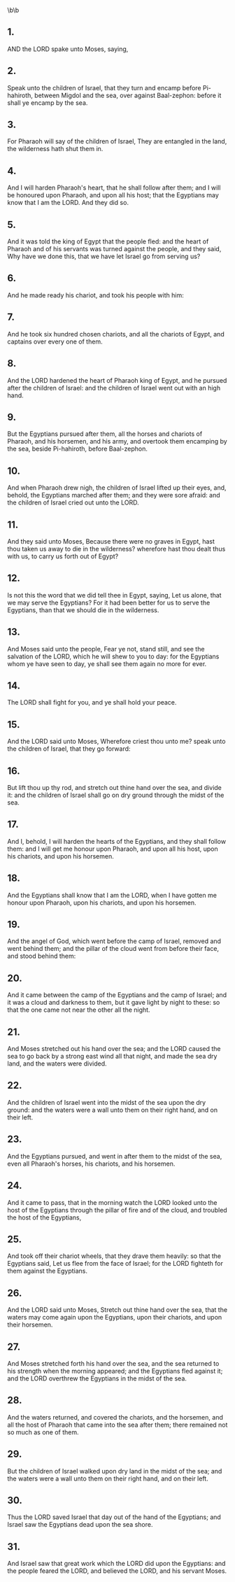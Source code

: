 \b\b
## 1.
AND the LORD spake unto Moses, saying,
## 2.
Speak unto the children of Israel, that they turn and encamp before Pi-hahiroth, between Migdol and the sea, over against Baal-zephon: before it shall ye encamp by the sea.
## 3.
For Pharaoh will say of the children of Israel, They are entangled in the land, the wilderness hath shut them in.
## 4.
And I will harden Pharaoh's heart, that he shall follow after them; and I will be honoured upon Pharaoh, and upon all his host; that the Egyptians may know that I am the LORD.  And they did so.
## 5.
And it was told the king of Egypt that the people fled: and the heart of Pharaoh and of his servants was turned against the people, and they said, Why have we done this, that we have let Israel go from serving us?
## 6.
And he made ready his chariot, and took his people with him:
## 7.
And he took six hundred chosen chariots, and all the chariots of Egypt, and captains over every one of them.
## 8.
And the LORD hardened the heart of Pharaoh king of Egypt, and he pursued after the children of Israel: and the children of Israel went out with an high hand.
## 9.
But the Egyptians pursued after them, all the horses and chariots of Pharaoh, and his horsemen, and his army, and overtook them encamping by the sea, beside Pi-hahiroth, before Baal-zephon.
## 10.
And when Pharaoh drew nigh, the children of Israel lifted up their eyes, and, behold, the Egyptians marched after them; and they were sore afraid: and the children of Israel cried out unto the LORD.
## 11.
And they said unto Moses, Because there were no graves in Egypt, hast thou taken us away to die in the wilderness?  wherefore hast thou dealt thus with us, to carry us forth out of Egypt?
## 12.
Is not this the word that we did tell thee in Egypt, saying, Let us alone, that we may serve the Egyptians?  For it had been better for us to serve the Egyptians, than that we should die in the wilderness.
## 13.
And Moses said unto the people, Fear ye not, stand still, and see the salvation of the LORD, which he will shew to you to day: for the Egyptians whom ye have seen to day, ye shall see them again no more for ever.
## 14.
The LORD shall fight for you, and ye shall hold your peace.
## 15.
And the LORD said unto Moses, Wherefore criest thou unto me? speak unto the children of Israel, that they go forward:
## 16.
But lift thou up thy rod, and stretch out thine hand over the sea, and divide it: and the children of Israel shall go on dry ground through the midst of the sea.
## 17.
And I, behold, I will harden the hearts of the Egyptians, and they shall follow them: and I will get me honour upon Pharaoh, and upon all his host, upon his chariots, and upon his horsemen.
## 18.
And the Egyptians shall know that I am the LORD, when I have gotten me honour upon Pharaoh, upon his chariots, and upon his horsemen.
## 19.
And the angel of God, which went before the camp of Israel, removed and went behind them; and the pillar of the cloud went from before their face, and stood behind them:
## 20.
And it came between the camp of the Egyptians and the camp of Israel; and it was a cloud and darkness to them, but it gave light by night to these: so that the one came not near the other all the night.
## 21.
And Moses stretched out his hand over the sea; and the LORD caused the sea to go back by a strong east wind all that night, and made the sea dry land, and the waters were divided.
## 22.
And the children of Israel went into the midst of the sea upon the dry ground: and the waters were a wall unto them on their right hand, and on their left.
## 23.
And the Egyptians pursued, and went in after them to the midst of the sea, even all Pharaoh's horses, his chariots, and his horsemen.
## 24.
And it came to pass, that in the morning watch the LORD looked unto the host of the Egyptians through the pillar of fire and of the cloud, and troubled the host of the Egyptians,
## 25.
And took off their chariot wheels, that they drave them heavily: so that the Egyptians said, Let us flee from the face of Israel; for the LORD fighteth for them against the Egyptians.
## 26.
And the LORD said unto Moses, Stretch out thine hand over the sea, that the waters may come again upon the Egyptians, upon their chariots, and upon their horsemen.
## 27.
And Moses stretched forth his hand over the sea, and the sea returned to his strength when the morning appeared; and the Egyptians fled against it; and the LORD overthrew the Egyptians in the midst of the sea.
## 28.
And the waters returned, and covered the chariots, and the horsemen, and all the host of Pharaoh that came into the sea after them; there remained not so much as one of them.
## 29.
But the children of Israel walked upon dry land in the midst of the sea; and the waters were a wall unto them on their right hand, and on their left.
## 30.
Thus the LORD saved Israel that day out of the hand of the Egyptians; and Israel saw the Egyptians dead upon the sea shore.
## 31.
And Israel saw that great work which the LORD did upon the Egyptians: and the people feared the LORD, and believed the LORD, and his servant Moses.
